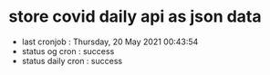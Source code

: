 # store covid daily api as json data

- last cronjob : Thursday, 20 May 2021 00:43:54
- status og cron : success
- status daily cron : success
      
      